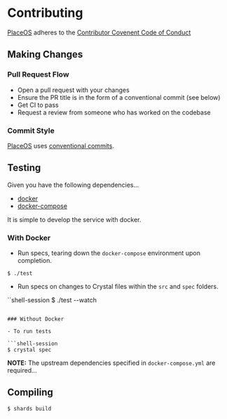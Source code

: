 # Contributing

[PlaceOS](https://place.technology/) adheres to the [Contributor Covenent Code of Conduct](./CODE_OF_CONDUCT.md)

## Making Changes

### Pull Request Flow

- Open a pull request with your changes
- Ensure the PR title is in the form of a conventional commit (see below)
- Get CI to pass
- Request a review from someone who has worked on the codebase

### Commit Style

[PlaceOS](https://place.technology/) uses [conventional commits](https://www.conventionalcommits.org/en/v1.0.0/).


## Testing

Given you have the following dependencies...

- [docker](https://www.docker.com/)
- [docker-compose](https://github.com/docker/compose)

It is simple to develop the service with docker.

### With Docker

- Run specs, tearing down the `docker-compose` environment upon completion.

```shell-session
$ ./test
```

- Run specs on changes to Crystal files within the `src` and `spec` folders.

``shell-session
$ ./test --watch
```

### Without Docker

- To run tests

```shell-session
$ crystal spec
```

**NOTE:** The upstream dependencies specified in `docker-compose.yml` are required...

## Compiling

```shell-session
$ shards build
```
